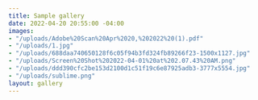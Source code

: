 ```yaml
---
title: Sample gallery
date: 2022-04-20 20:55:00 -04:00
images:
- "/uploads/Adobe%20Scan%20Apr%2020,%202022%20(1).pdf"
- "/uploads/1.jpg"
- "/uploads/688daa740650128f6c05f94b3fd324fb89266f23-1500x1127.jpg"
- "/uploads/Screen%20Shot%202022-04-01%20at%202.07.43%20AM.png"
- "/uploads/ddd390cfc2be153d2100d1c51f19c6e87925adb3-3777x5554.jpg"
- "/uploads/sublime.png"
layout: gallery
---
```


